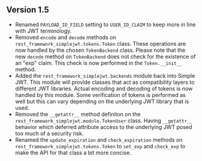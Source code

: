 ## Version 1.5

* Renamed `PAYLOAD_ID_FIELD` setting to `USER_ID_CLAIM` to keep more in line
  with JWT terminology.
* Removed `encode` and `decode` methods on
  `rest_framework_simplejwt.tokens.Token` class.  These operations are now
  handled by the chosen `TokenBackend` class.  Please note that the new
  `decode` method on `TokenBackend` does not check for the existence of an
  "exp" claim.  This check is now performed in the `Token.__init__` method.
* Added the `rest_framework_simplejwt.backends` module back into Simple JWT.
  This module will provide classes that act as compatibility layers to
  different JWT libraries.  Actual encoding and decoding of tokens is now
  handled by this module.  Some verification of tokens is performed as well but
  this can vary depending on the underlying JWT library that is used.
* Removed the `__getattr__` method definiton on the
  `rest_framework_simplejwt.module.TokenUser` class.  Having `__getattr__`
  behavior which deferred attribute access to the underlying JWT posed too much
  of a security risk.
* Renamed the `update_expiration` and `check_expiration` methods on
  `rest_framework_simplejwt.tokens.Token` to `set_exp` and `check_exp` to make
  the API for that class a bit more concise.
